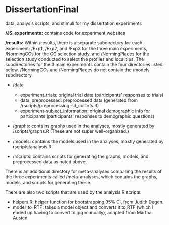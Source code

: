 # DissertationFinal
data, analysis scripts, and stimuli for my dissertation experiments


**/JS_experiments:** contains code for experiment websites


**/results:** Within /results, there is a separate subdirectory for each experiment: /Exp1, /Exp2, and /Exp3 for the three main experiments, /NormingCCs for the CC selection study, and /NormingPlaces for the selection study conducted to select the profiles and localities.  The subdirectories for the 3 main experiments contain the four directories listed below.  /NormingCCs and /NormingPlaces do not contain the /models subdirectory. 

* /data
  * experiment_trials: original trial data (participants' responses to trials)
  * data_preprocessed: preprocessed data (generated from /rscripts/preprocessing-sd_cuttofs.R) 
  * experiment-subject_information: original demographic info for participants (participants' responses to demographic questions)

* /graphs: contains graphs used in the analyses, mostly generated by /scripts/graphs.R (These are not super well-organized.)

* /models: contains the models used in the analyses, mostly generated by rscripts/analysis.R

* /rscripts: contains scripts for generating the graphs, models, and preprocessed data as noted above.

There is an additional directory for meta-analyses comparing the results of the three experiments called /meta-analyses, which contains the graphs, models, and scripts for generating these.

There are also two scripts that are used by the analysis.R scripts:
* helpers.R: helper function for bootstrapping 95% CI, from Judith Degen. 
* model_to_RTF: takes a model object and converts it to RTF (which I ended up having to convert to jpg manually), adapted from Martha Austen.
